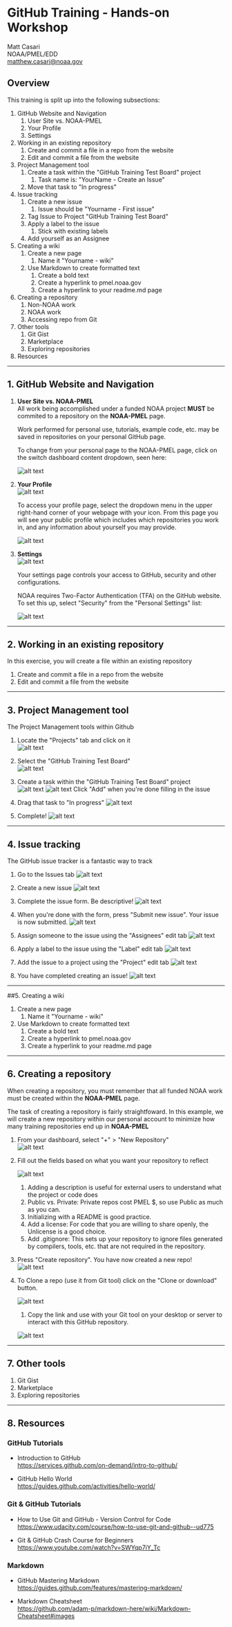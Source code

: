 # GitHub Training - Hands-on Workshop
Matt Casari<br>
NOAA/PMEL/EDD<br>
matthew.casari@noaa.gov

## Overview
This training is split up into the following subsections:

1. GitHub Website and Navigation
    1. User Site vs. NOAA-PMEL
    2. Your Profile
    3. Settings
2. Working in an existing repository
    1. Create and commit a file in a repo from the website
    2. Edit and commit a file from the website
3. Project Management tool
    1. Create a task within the "GitHub Training Test Board" project
        1. Task name is: "YourName - Create an Issue"
    2. Move that task to "In progress"
4. Issue tracking
    1. Create a new issue
        1. Issue should be "Yourname - First issue"
    2. Tag Issue to Project "GitHub Training Test Board"
    3. Apply a label to the issue
        1. Stick with existing labels
    4. Add yourself as an Assignee
5. Creating a wiki
    1. Create a new page
        1. Name it "Yourname - wiki"
    2. Use Markdown to create formatted text
        1. Create a bold text
        2. Create a hyperlink to pmel.noaa.gov
        3. Create a hyperlink to your readme.md page
6. Creating a repository
    1. Non-NOAA work
    2. NOAA work
    3. Accessing repo from Git
7. Other tools
    1. Git Gist
    2. Marketplace
    3. Exploring repositories
8. Resources

--------------
<div class="pagebreak"></div>

## 1. GitHub Website and Navigation

1. **User Site vs. NOAA-PMEL**
    <br> All work being accomplished under a funded NOAA project **MUST** be commited to a repository on the **NOAA-PMEL** page.    

    Work performed for personal use, tutorials, example code, etc. may be saved in repositories on your personal GitHub page.

    To change from your personal page to the NOAA-PMEL page, click on the switch dashboard content dropdown, seen here:

    ![alt text](images/github_mainpage_userpage.png "Switch Dashboard Content Dropdown")



1. **Your Profile**
    <br> ![alt text](images/github_mainpage_profile.png "Your Profile")

    To access your profile page, select the dropdown menu in the upper right-hand corner of your webpage
    with your icon.  From this page you will see your public profile which includes which repositories you work in, and any information about yourself you may provide.

    ![alt text](images/github_profile_main.png "Your Profile Page")

    
1. **Settings**
    <br> ![alt text](images/github_mainpage_settings.png "Settings")

    Your settings page controls your access to GitHub, security and other configurations.

    NOAA requires Two-Factor Authentication (TFA) on the GitHub website.  To set this up, select "Security" from the "Personal Settings" list:

    ![alt text](images/github_settings_tfa.png "Two-Factor Authentication")


--------------
<div class="pagebreak"></div>

##  2. Working in an existing repository
In this exercise, you will create a file within an existing repository
1. Create and commit a file in a repo from the website
    <br>
2. Edit and commit a file from the website
    <br>

--------------
<div class="pagebreak"></div>

## 3. Project Management tool
The Project Management tools within Github 
1. Locate the "Projects" tab and click on it<br>
   ![alt text](images/github_projects_tab.png "Projects Tab")

2. Select the "GitHub Training Test Board"<br>
   ![alt text](images/github_projects_window.png "Select Project")
3. Create a task within the "GitHub Training Test Board" project<br>
    ![alt text](images/github_projects_addtask.png "Select Project")
    ![alt text](images/github_projects_addtask2.png "Select Project")
    Click "Add" when you're done filling in the issue
4. Drag that task to "In progress"
    ![alt text](images/github_projects_dragtask.png "Select Project")
5. Complete!
    ![alt text](images/github_projects_complete.png "Select Project")

--------------
<div class="pagebreak"></div>

## 4. Issue tracking
The GitHub issue tracker is a fantastic way to track
1. Go to the Issues tab
   ![alt text](images/github_issue_tab.png "Find the issue tab")
2. Create a new issue
   ![alt text](images/github_issue_new.png "Create a new issue")
3. Complete the issue form.  Be descriptive!
    ![alt text](images/github_issue_form.png "Complete issue form")
4. When you're done with the form, press "Submit new issue".  Your issue is now submitted.
    ![alt text](images/github_issue_created.png "Issue is now created")
5. Assign someone to the issue using the "Assignees" edit tab
   ![alt text](images/github_issue_assign.png "Assign the issue")
6. Apply a label to the issue using the "Label" edit tab
    ![alt text](images/github_issue_label.png "Add a label")
    
7. Add the issue to a project using the "Project" edit tab
    ![alt text](images/github_issue_projects.png "Add to a project")

1. You have completed creating an issue!
    ![alt text](images/github_issue_complete.png "Add to a project")
--------------
<div class="pagebreak"></div>

##5. Creating a wiki
1. Create a new page
    <br>
    1. Name it "Yourname - wiki"
2. Use Markdown to create formatted text
    <br>
    1. Create a bold text
    2. Create a hyperlink to pmel.noaa.gov
    3. Create a hyperlink to your readme.md page

--------------
<div class="pagebreak"></div>

## 6. Creating a repository
When creating a repository, you must remember that all funded NOAA work must be created within the **NOAA-PMEL** page.  

The task of creating a repository is fairly straightfoward.  In this example, we will create a new repository within our personal account to minimize how many training repositories end up in **NOAA-PMEL**
1. From your dashboard, select "+" > "New Repository"<br>
  ![alt text](images/github_mainpage_newrepo.png "Two-Factor Authentication")

2. Fill out the fields based on what you want your repository to reflect<br>
   
    ![alt text](images/github_createrepo_form.png "Two-Factor Authentication")
    1. Adding a description is useful for external users to understand what the project or code does
    2. Public vs. Private: Private repos cost PMEL $, so use Public as much as you can.
    3. Initializing with a README is good practice.
    4. Add a license:  For code that you are willing to share openly, the Unlicense is a good choice.
    5. Add .gitignore: This sets up your repository to ignore files generated by compilers, tools, etc. that are not required in the repository.
3. Press "Create repository".  You have now created a new repo!<br>
    ![alt text](images/github_createrepo_complete.png "Two-Factor Authentication")
4. To Clone a repo (use it from Git tool) click on the "Clone or download" button.<br>
   
    ![alt text](images/github_clone_repo.png "Clone the Repo")

    1. Copy the link and use with your Git tool on your desktop or server to interact with this GitHub repository. <br>
   
    ![alt text](images/github_clone_repo_copylink.png "Copy the link")

--------------
<div class="pagebreak"></div>

## 7. Other tools
1. Git Gist
2. Marketplace
3. Exploring repositories

--------------
<div class="pagebreak"></div>

## 8. Resources 
### GitHub Tutorials
* Introduction to GitHub<br>
  https://services.github.com/on-demand/intro-to-github/

* GitHub Hello World<br>
  https://guides.github.com/activities/hello-world/

### Git & GitHub Tutorials
* How to Use Git and GitHub - Version Control for Code<br>
  https://www.udacity.com/course/how-to-use-git-and-github--ud775

* Git & GitHub Crash Course for Beginners<br>
  https://www.youtube.com/watch?v=SWYqp7iY_Tc

### Markdown
* GitHub Mastering Markdown<br>
https://guides.github.com/features/mastering-markdown/

* Markdown Cheatsheet<br> 
https://github.com/adam-p/markdown-here/wiki/Markdown-Cheatsheet#images